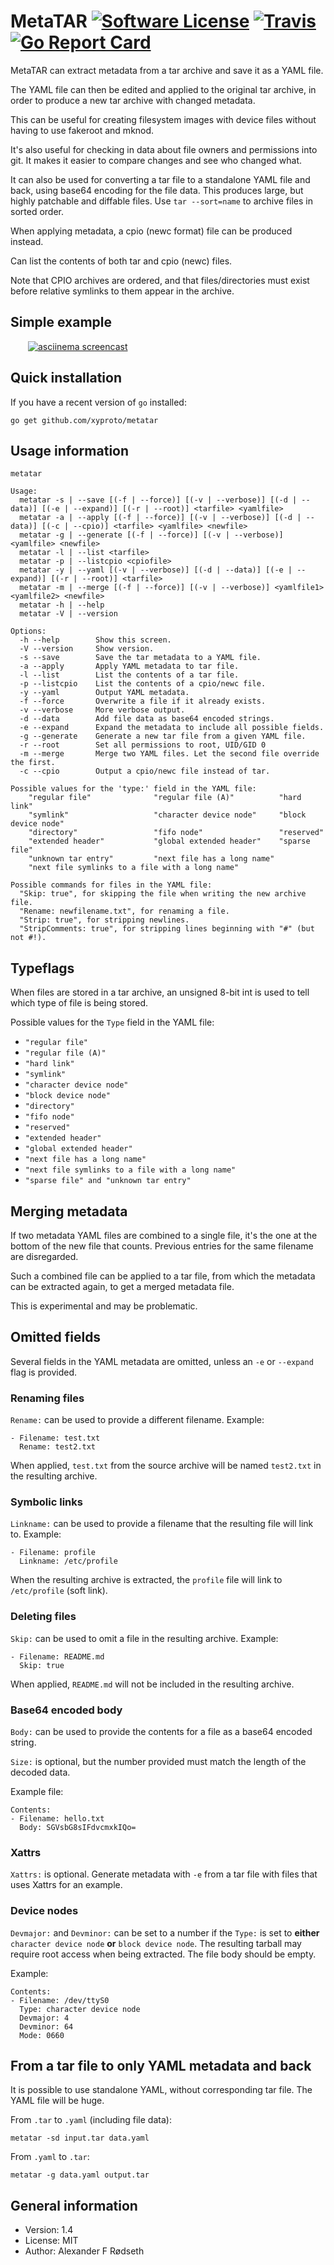 # MetaTAR [![Software License](https://img.shields.io/badge/license-MIT-brightgreen.svg?style=flat-square)](LICENSE) [![Travis](https://img.shields.io/travis/xyproto/metatar.svg?style=flat-square)](https://travis-ci.org/xyproto/metatar) [![Go Report Card](https://goreportcard.com/badge/github.com/xyproto/metatar?style=flat-square)](https://goreportcard.com/report/github.com/xyproto/metatar)

MetaTAR can extract metadata from a tar archive and save it as a YAML file.

The YAML file can then be edited and applied to the original tar archive, in order to produce a new tar archive with changed metadata.

This can be useful for creating filesystem images with device files without having to use fakeroot and mknod.

It's also useful for checking in data about file owners and permissions into git. It makes it easier to compare changes and see who changed what.

It can also be used for converting a tar file to a standalone YAML file and back, using base64 encoding for the file data. This produces large, but highly patchable and diffable files. Use `tar --sort=name` to archive files in sorted order.

When applying metadata, a cpio (newc format) file can be produced instead.

Can list the contents of both tar and cpio (newc) files.

Note that CPIO archives are ordered, and that files/directories must exist before relative symlinks to them appear in the archive.

## Simple example

<a href="https://asciinema.org/a/bmsk91mof9cl9ccra7jc7pcs9"><img src="https://raw.githubusercontent.com/xyproto/metatar/master/img/metatar.gif" style="margin-left: 2em" alt="asciinema screencast"></a>


## Quick installation

If you have a recent version of `go` installed:

    go get github.com/xyproto/metatar

## Usage information


```
metatar

Usage:
  metatar -s | --save [(-f | --force)] [(-v | --verbose)] [(-d | --data)] [(-e | --expand)] [(-r | --root)] <tarfile> <yamlfile>
  metatar -a | --apply [(-f | --force)] [(-v | --verbose)] [(-d | --data)] [(-c | --cpio)] <tarfile> <yamlfile> <newfile>
  metatar -g | --generate [(-f | --force)] [(-v | --verbose)] <yamlfile> <newfile>
  metatar -l | --list <tarfile>
  metatar -p | --listcpio <cpiofile>
  metatar -y | --yaml [(-v | --verbose)] [(-d | --data)] [(-e | --expand)] [(-r | --root)] <tarfile>
  metatar -m | --merge [(-f | --force)] [(-v | --verbose)] <yamlfile1> <yamlfile2> <newfile>
  metatar -h | --help
  metatar -V | --version

Options:
  -h --help        Show this screen.
  -V --version     Show version.
  -s --save        Save the tar metadata to a YAML file.
  -a --apply       Apply YAML metadata to tar file.
  -l --list        List the contents of a tar file.
  -p --listcpio    List the contents of a cpio/newc file.
  -y --yaml        Output YAML metadata.
  -f --force       Overwrite a file if it already exists.
  -v --verbose     More verbose output.
  -d --data        Add file data as base64 encoded strings.
  -e --expand      Expand the metadata to include all possible fields.
  -g --generate    Generate a new tar file from a given YAML file.
  -r --root        Set all permissions to root, UID/GID 0
  -m --merge       Merge two YAML files. Let the second file override the first.
  -c --cpio        Output a cpio/newc file instead of tar.

Possible values for the 'type:' field in the YAML file:
	"regular file"				"regular file (A)"			"hard link"
	"symlink"					"character device node"		"block device node"
	"directory"					"fifo node"					"reserved"
	"extended header"			"global extended header"	"sparse file"
	"unknown tar entry"			"next file has a long name"
	"next file symlinks to a file with a long name"

Possible commands for files in the YAML file:
  "Skip: true", for skipping the file when writing the new archive file.
  "Rename: newfilename.txt", for renaming a file.
  "Strip: true", for stripping newlines.
  "StripComments: true", for stripping lines beginning with "#" (but not #!).
```

## Typeflags

When files are stored in a tar archive, an unsigned 8-bit int is used to tell which type of file is being stored.

Possible values for the `Type` field in the YAML file:

* `"regular file"`
* `"regular file (A)"`
* `"hard link"`
* `"symlink"`
* `"character device node"`
* `"block device node"`
* `"directory"`
* `"fifo node"`
* `"reserved"`
* `"extended header"`
* `"global extended header"`
* `"next file has a long name"`
* `"next file symlinks to a file with a long name"`
* `"sparse file" and "unknown tar entry"`


## Merging metadata

If two metadata YAML files are combined to a single file, it's the one at the bottom of the new file that counts.
Previous entries for the same filename are disregarded.

Such a combined file can be applied to a tar file, from which the metadata can be extracted again, to get a merged metadata file.

This is experimental and may be problematic.

## Omitted fields

Several fields in the YAML metadata are omitted, unless an `-e` or `--expand` flag is provided.

### Renaming files

`Rename:` can be used to provide a different filename. Example:

    - Filename: test.txt
      Rename: test2.txt

When applied, `test.txt` from the source archive will be named `test2.txt` in the resulting archive.

### Symbolic links

`Linkname:` can be used to provide a filename that the resulting file will link to. Example:

    - Filename: profile
      Linkname: /etc/profile

When the resulting archive is extracted, the `profile` file will link to `/etc/profile` (soft link).

### Deleting files

`Skip:` can be used to omit a file in the resulting archive. Example:

    - Filename: README.md
      Skip: true

When applied, `README.md` will not be included in the resulting archive.

### Base64 encoded body

`Body:` can be used to provide the contents for a file as a base64 encoded string.

`Size:` is optional, but the number provided must match the length of the decoded data.

Example file:

    Contents:
    - Filename: hello.txt
      Body: SGVsbG8sIFdvcmxkIQo=

### Xattrs

`Xattrs:` is optional. Generate metadata with `-e` from a tar file with files that uses Xattrs for an example.

### Device nodes

`Devmajor:` and `Devminor:` can be set to a number if the `Type:` is set to **either** `character device node` **or** `block device node`. The resulting tarball may require root access when being extracted. The file body should be empty.

Example:

    Contents:
    - Filename: /dev/ttyS0
      Type: character device node
      Devmajor: 4
      Devminor: 64
      Mode: 0660

## From a tar file to only YAML metadata and back

It is possible to use standalone YAML, without corresponding tar file. The YAML file will be huge.

From `.tar` to `.yaml` (including file data):

    metatar -sd input.tar data.yaml

From `.yaml` to `.tar`:

    metatar -g data.yaml output.tar

## General information

* Version: 1.4
* License: MIT
* Author: Alexander F Rødseth
